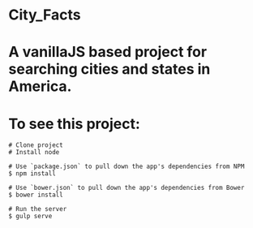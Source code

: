 # City_Facts
# A vanillaJS based project for searching cities and states in America.
# To see this project:

```
# Clone project
# Install node

# Use `package.json` to pull down the app's dependencies from NPM
$ npm install

# Use `bower.json` to pull down the app's dependencies from Bower
$ bower install

# Run the server
$ gulp serve
```
